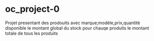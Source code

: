 # oc_project-0
Projet presentant des prodouits avec marque;modèle,prix,quantitè disponible
le montant global du stock pour chauqe produits
le montant totale de tous les produits
